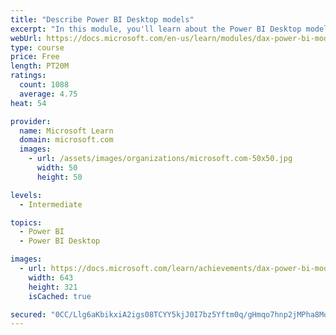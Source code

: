 ```yaml
---
title: "Describe Power BI Desktop models"
excerpt: "In this module, you'll learn about the Power BI Desktop model structure, star schema design basics, analytics queries, and report visual configuration. This module provides a strong foundation on which you can learn to optimize model designs and add model calculations."
webUrl: https://docs.microsoft.com/en-us/learn/modules/dax-power-bi-models/
type: course
price: Free
length: PT20M
ratings:
  count: 1088
  average: 4.75
heat: 54

provider:
  name: Microsoft Learn
  domain: microsoft.com
  images:
    - url: /assets/images/organizations/microsoft.com-50x50.jpg
      width: 50
      height: 50

levels:
  - Intermediate

topics:
  - Power BI
  - Power BI Desktop

images:
  - url: https://docs.microsoft.com/learn/achievements/dax-power-bi-models-social.png
    width: 643
    height: 321
    isCached: true

secured: "0CC/Llg6aKbikxiA2igs08TCYY5kjJ0I7bz5Yftm0q/gHmqo7hnp2jMPha8MoQsnuX0FCsCxMxhI4k+XZJ2UNJMfl/silYDDOQG/g5t6nJVYZFPHBg23nYfcNwqBSWritBkSQI3PtV5mbjtRI3NqAjFFS4AqmOvkdYefZw/+RrTcF4VBfXBtbdsAAflMVl8jQl277gkeKaOovB8YHum+6XMsjkyUkmB2rJ+T6jMD0e3GcgdAhsXBu9bY1d6Tu65ymEF3O9gXyjw5eY7vZstXxQHhMujuEOxTdVk5i88P3aBMhpKdsr2Y2mL7P3NrgeLr7jNlHDipvOsPswBApJufLtmRJuEhsQuzW7T9SKlNG6GppW4tPGoDwlYJ701fzITvdsGRLy2UQyQBI8Y6wE+Eaf8RrqrU5sooU2EMrf+Bjm4=;V/rDoMeye5IIunBfRJ9ziw=="
---
```


